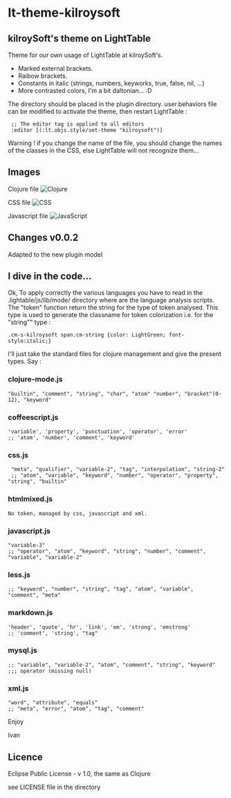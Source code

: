 # lt-theme-kilroysoft

## kilroySoft's theme on LightTable

Theme for our own usage of LightTable at kilroySoft's.

- Marked external brackets.
- Raibow brackets.
- Constants in italic (strings, numbers, keyworks, true, false, nil, ...)
- More contrasted colors, I'm a bit daltonian... :D

The directory should be placed in the plugin directory. user.behaviors file can be modified to activate the theme, then restart LightTable :

     ;; The editor tag is applied to all editors
     :editor [(:lt.objs.style/set-theme "kilroysoft")]

Warning ! if you change the name of the file, you should change the names of the classes in the CSS, else LightTable will not recognize them...

## Images

Clojure file
![Clojure](https://raw.github.com/ivanpierre/lt-theme-kilroysoft/master/img/editclj.png)

CSS file
![CSS](https://raw.github.com/ivanpierre/lt-theme-kilroysoft/master/img/editcss.png)

Javascript file
![JavaScript](https://raw.github.com/ivanpierre/lt-theme-kilroysoft/master/img/editjs.png)

## Changes v0.0.2

Adapted to the new plugin model

## I dive in the code...

Ok, To apply correctly the various languages you have to read in the .lightable/js/lib/mode/ directory where are the
language analysis scripts. The "token" function return the string for the type of token analysed. This type is used
to generate the classname for token colorization i.e. for the "string"" type :

    .cm-s-kilroysoft span.cm-string {color: LightGreen; font-style:italic;}


I'll just take the standard files for clojure management and give the present types. Say :

### clojure-mode.js

    "builtin", "comment", "string", "char", "atom" "number", "bracket"(0-12), "keyword"

### coffeescript.js

    'variable', 'property', 'punctuation', 'operator', 'error'
    ;; 'atom', 'number', 'comment', 'keyword'

### css.js

     "meta", "qualifier", "variable-2", "tag", "interpolation", "string-2"
     ;; "atom", "variable", "keyword", "number", "operator", "property", "string", "builtin"

### htmlmixed.js

    No token, managed by css, javascript and xml.

### javascript.js

    "variable-3"
    ;; "operator", "atom", "keyword", "string", "number", "comment", "variable", "variable-2"

### less.js

    ;; "keyword", "number", "string", "tag", "atom", "variable", "comment", "meta"

### markdown.js

    'header', 'quote', 'hr', 'link', 'em', 'strong', 'emstrong'
    ;; 'comment', 'string', "tag"


### mysql.js

    ;; "variable", "variable-2", "atom", "comment", "string", "keyword" ;;; operator (missing null)


### xml.js

    "word", "attribute", "equals"
    ;; "meta", "error", "atom", "tag", "comment"

Enjoy

Ivan

## Licence

Eclipse Public License - v 1.0, the same as Clojure

see LICENSE file in the directory
